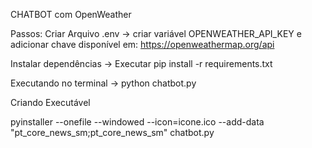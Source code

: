 CHATBOT com OpenWeather

Passos:
Criar Arquivo .env -> criar variável OPENWEATHER_API_KEY e adicionar chave disponível em: https://openweathermap.org/api

Instalar dependências -> Executar pip install -r requirements.txt

Executando no terminal -> python chatbot.py

Criando Executável

pyinstaller --onefile --windowed --icon=icone.ico --add-data "pt_core_news_sm;pt_core_news_sm" chatbot.py
